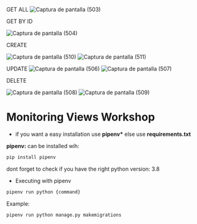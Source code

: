 GET ALL
![Captura de pantalla (503)](https://user-images.githubusercontent.com/69642359/153801631-92601fb2-de7e-472e-af3f-ff715480fbfd.png)



GET BY ID

![Captura de pantalla (504)](https://user-images.githubusercontent.com/69642359/153801640-00ba949e-a89a-41a2-b926-008a56188b6d.png)


CREATE

![Captura de pantalla (510)](https://user-images.githubusercontent.com/69642359/153802478-77a4b1b7-7e7f-437a-a43d-14c19bf10452.png)
![Captura de pantalla (511)](https://user-images.githubusercontent.com/69642359/153802549-b7e69562-d831-4bb2-8ca7-39813ee9e656.png)



UPDATE
![Captura de pantalla (506)](https://user-images.githubusercontent.com/69642359/153801655-9b1f3643-f867-4461-aeda-3b80e07029a1.png)
![Captura de pantalla (507)](https://user-images.githubusercontent.com/69642359/153801669-738e429d-b327-4bfa-9939-e99228ef8e73.png)



DELETE

![Captura de pantalla (508)](https://user-images.githubusercontent.com/69642359/153801680-da13e6a3-558a-450a-b22d-a5f0424fcd09.png)
![Captura de pantalla (509)](https://user-images.githubusercontent.com/69642359/153801686-7ffcfdc7-821f-447f-8dfe-c4597f5ff2de.png)



# Monitoring Views Workshop

* if you want a easy installation use **pipenv\*** else use **requirements.txt**

**pipenv:** can be installed wih:

```bash
pip install pipenv
```

dont forget to check if you have the right python version: 3.8

* Executing with pipenv 
```bash
pipenv run python {command}
```
Example:
```bash
pipenv run python manage.py makemigrations 
```
